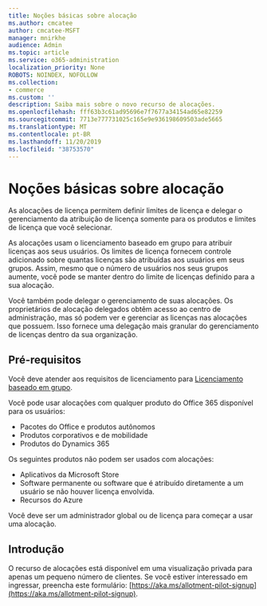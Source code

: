 ```yaml
---
title: Noções básicas sobre alocação
ms.author: cmcatee
author: cmcatee-MSFT
manager: mnirkhe
audience: Admin
ms.topic: article
ms.service: o365-administration
localization_priority: None
ROBOTS: NOINDEX, NOFOLLOW
ms.collection:
- commerce
ms.custom: ''
description: Saiba mais sobre o novo recurso de alocações.
ms.openlocfilehash: fff63b3c61ad95696e7f7677a34154ad65e82259
ms.sourcegitcommit: 7713e777731025c165e9e936198609503ade5665
ms.translationtype: MT
ms.contentlocale: pt-BR
ms.lasthandoff: 11/20/2019
ms.locfileid: "38753570"
---
```

# <a name="allotment-basics"></a>Noções básicas sobre alocação

As alocações de licença permitem definir limites de licença e delegar o gerenciamento da atribuição de licença somente para os produtos e limites de licença que você selecionar.

As alocações usam o licenciamento baseado em grupo para atribuir licenças aos seus usuários. Os limites de licença fornecem controle adicionado sobre quantas licenças são atribuídas aos usuários em seus grupos. Assim, mesmo que o número de usuários nos seus grupos aumente, você pode se manter dentro do limite de licenças definido para a sua alocação.

Você também pode delegar o gerenciamento de suas alocações. Os proprietários de alocação delegados obtêm acesso ao centro de administração, mas só podem ver e gerenciar as licenças nas alocações que possuem. Isso fornece uma delegação mais granular do gerenciamento de licenças dentro da sua organização.

## <a name="prerequisites"></a>Pré-requisitos

Você deve atender aos requisitos de licenciamento para [Licenciamento baseado em grupo](https://docs.microsoft.com/azure/active-directory/fundamentals/active-directory-licensing-whatis-azure-portal#licensing-requirements).

Você pode usar alocações com qualquer produto do Office 365 disponível para os usuários:

- Pacotes do Office e produtos autônomos
- Produtos corporativos e de mobilidade
- Produtos do Dynamics 365

Os seguintes produtos não podem ser usados com alocações:

- Aplicativos da Microsoft Store
- Software permanente ou software que é atribuído diretamente a um usuário se não houver licença envolvida.
- Recursos do Azure

Você deve ser um administrador global ou de licença para começar a usar uma alocação.

## <a name="getting-started"></a>Introdução

O recurso de alocações está disponível em uma visualização privada para apenas um pequeno número de clientes. Se você estiver interessado em ingressar, preencha este formulário: [https://aka.ms/allotment-pilot-signup](https://aka.ms/allotment-pilot-signup).
